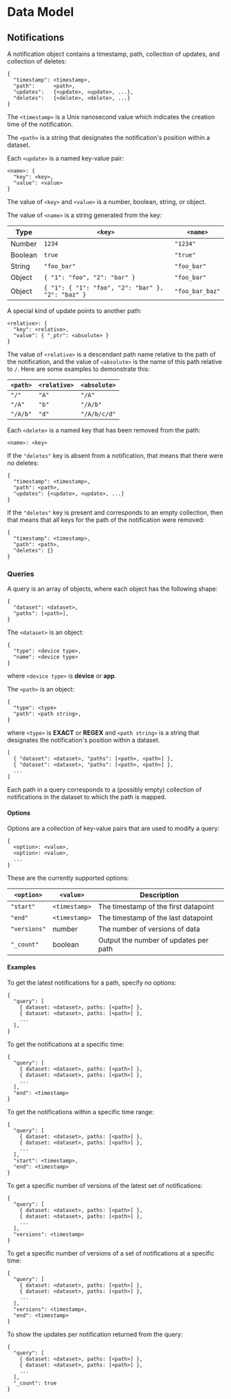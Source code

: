 # Data Model

## Notifications

A notification object contains a timestamp, path, collection of updates, and collection of deletes:

```
{
  "timestamp": <timestamp>,
  "path":      <path>,
  "updates":   {<update>, <update>, ...},
  "deletes":   {<delete>, <delete>, ...}
}
```

The `<timestamp>` is a Unix nanosecond value which indicates the creation time of the notification.

The `<path>` is a string that designates the notification's position within a dataset.

Each `<update>` is a named key-value pair:

```
<name>: {
  "key": <key>,
  "value": <value>
}
```

The value of `<key>` and `<value>` is a number, boolean, string, or object.

The value of `<name>` is a string generated from the key:

| Type    | `<key>`                                           | `<name>`        |
| ------- | ------------------------------------------------- | --------------- |
| Number  | `1234`                                            | `"1234"`        |
| Boolean | `true`                                            | `"true"`        |
| String  | `"foo_bar"`                                       | `"foo_bar"`     |
| Object  | `{ "1": "foo", "2": "bar" }`                      | `"foo_bar"`     |
| Object  | `{ "1": { "1": "foo", "2": "bar" }, "2": "baz" }` | `"foo_bar_baz"` |

A special kind of update points to another path:

```
<relative>: {
  "key": <relative>,
  "value": { "_ptr": <absolute> }
}
```

The value of `<relative>` is a descendant path name relative to the path of the
notification, and the value of `<absolute>` is the name of this path relative to `/`.
Here are some examples to demonstrate this:

| `<path>`   | `<relative>`   | `<absolute>`   |
| ---------- | -------------- | -------------- |
| `"/"`      | `"A"`          | `"/A"`         |
| `"/A"`     | `"b"`          | `"/A/b"`       |
| `"/A/b"`   | `"d"`          | `"/A/b/c/d"`   |

Each `<delete>` is a named key that has been removed from the path:

```
<name>: <key>
```

If the `"deletes"` key is absent from a notification, that means that
there were no deletes:

```
{
  "timestamp": <timestamp>,
  "path": <path>,
  "updates": {<update>, <update>, ...}
}
```

If the `"deletes"` key is present and corresponds to an empty collection,
then that means that all keys for the path of the notification were removed:

```
{
  "timestamp": <timestamp>,
  "path": <path>,
  "deletes": {}
}
```

### Queries
A query is an array of objects, where each object has the following shape:
```
{
  "dataset": <dataset>,
  "paths": [<path>],
}
```

The `<dataset>` is an object:
```
{
  "type": <device type>,
  "name": <device type>
}
```
where `<device type>` is **device** or **app**.

The `<path>` is an object:
```
{
  "type": <type>
  "path": <path string>,
}
```
where `<type>` is **EXACT** or **REGEX** and `<path string>` is a string that designates the notification's position within a dataset.

```
[
  { "dataset": <dataset>, "paths": [<path>, <path>] },
  { "dataset": <dataset>, "paths": [<path>, <path>] },
  ...
]
```

Each path in a query corresponds to a (possibly empty) collection of notifications in
the dataset to which the path is mapped.

#### Options

Options are a collection of key-value pairs that are used to modify a query:

```
{
  <option>: <value>,
  <option>: <value>,
  ...
}
```

These are the currently supported options:

| `<option>`   | `<value>`     | Description                           |
| ------------ | ------------- | ------------------------------------- |
| `"start"`    | `<timestamp>` | The timestamp of the first datapoint  |
| `"end"`      | `<timestamp>` | The timestamp of the last datapoint   |
| `"versions"` | number        | The number of versions of data        |
| `"_count"`   | boolean       | Output the number of updates per path |

#### Examples

To get the latest notifications for a path, specify no options:

```
{
  "query": [
    { dataset: <dataset>, paths: [<path>] },
    { dataset: <dataset>, paths: [<path>] },
    ...
  ],
}
```

To get the notifications at a specific time:

```
{
  "query": [
    { dataset: <dataset>, paths: [<path>] },
    { dataset: <dataset>, paths: [<path>] },
    ...
  ],
  "end": <timestamp>
}
```

To get the notifications within a specific time range:

```
{
  "query": [
    { dataset: <dataset>, paths: [<path>] },
    { dataset: <dataset>, paths: [<path>] },
    ...
  ],
  "start": <timestamp>,
  "end": <timestamp>
}
```

To get a specific number of versions of the latest set of notifications:

```
{
  "query": [
    { dataset: <dataset>, paths: [<path>] },
    { dataset: <dataset>, paths: [<path>] },
    ...
  ],
  "versions": <timestamp>
}
```

To get a specific number of versions of a set of notifications at a specific time:

```
{
  "query": [
    { dataset: <dataset>, paths: [<path>] },
    { dataset: <dataset>, paths: [<path>] },
    ...
  ],
  "versions": <timestamp>,
  "end": <timestamp>
}
```

To show the updates per notification returned from the query:

```
{
  "query": [
    { dataset: <dataset>, paths: [<path>] },
    { dataset: <dataset>, paths: [<path>] },
    ...
  ],
  "_count": true
}
```
